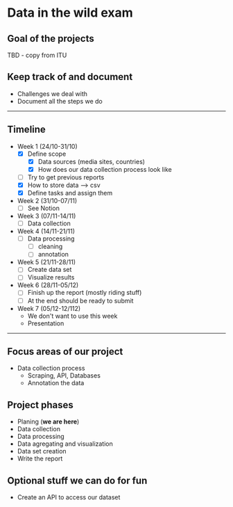 # Data in the wild exam

## Goal of the projects
TBD - copy from ITU

## Keep track of and document
- Challenges we deal with
- Document all the steps we do

---
## Timeline
- Week 1 (24/10-31/10)
  - [x] Define scope
    - [x] Data sources (media sites, countries)
    - [x] How does our data collection process look like
  - [ ] Try to get previous reports
  - [x] How to store data --> csv
  - [x] Define tasks and assign them 
- Week 2 (31/10-07/11)
  - [ ] See Notion
- Week 3 (07/11-14/11)
  - [ ] Data collection
- Week 4 (14/11-21/11)
  - [ ] Data processing
    - [ ] cleaning
    - [ ] annotation
- Week 5 (21/11-28/11)
  - [ ] Create data set
  - [ ] Visualize results
- Week 6 (28/11-05/12)
  - [ ] Finish up the report (mostly riding stuff)
  - [ ] At the end should be ready to submit
- Week 7 (05/12-12/112)
  - We don't want to use this week
  - Presentation

---
## Focus areas of our project
- Data collection process
  - Scraping, API, Databases
  - Annotation the data
 
## Project phases
- Planing (**we are here**)
- Data collection
- Data processing
- Data agregating and visualization
- Data set creation
- Write the report

## Optional stuff we can do for fun
- Create an API to access our dataset



